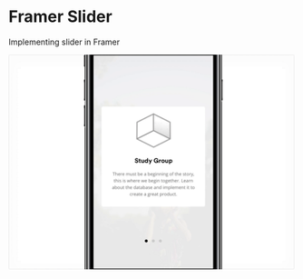 # Framer Slider
Implementing slider in Framer

<img alt="Framer Slider" src="https://raw.githubusercontent.com/afnizarnur/framer-slider/master/images/framer-slider.gif" width="800" />
